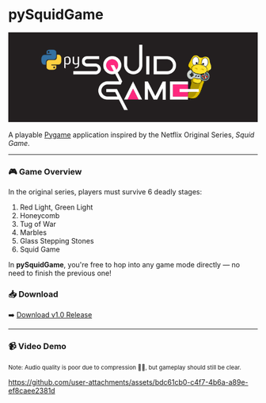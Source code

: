 # pySquidGame

![Logo](/assets/img/titleLogo.png)

A playable [Pygame](https://www.pygame.org/) application inspired by the Netflix Original Series, *Squid Game*.

---

### 🎮 Game Overview

In the original series, players must survive 6 deadly stages:

1. Red Light, Green Light  
2. Honeycomb  
3. Tug of War  
4. Marbles  
5. Glass Stepping Stones  
6. Squid Game  

In **pySquidGame**, you're free to hop into any game mode directly — no need to finish the previous one!


### 📥 Download

➡️ [Download v1.0 Release](https://github.com/pixelhypercube/pySquidGame/releases/tag/v1.0)

---

### 📹 Video Demo
<small>Note: Audio quality is poor due to compression 🙇‍♂️, but gameplay should still be clear.</small>  

https://github.com/user-attachments/assets/bdc61cb0-c4f7-4b6a-a89e-ef8caee2381d
<!-- ## How to play:

#### Red Light Green Light

Run as fast as possible to 



the finish line before the time runs out!

When the doll looks at you, freeze! Otherwise, you'll be eliminated!

#### Controls (in-game)
| Key  | Function |
| --- | --- |
| W | Move forward (press W repeatedly to increase acceleration) |
| A | Move left |
| S | Move backward |
| D | Move right |
| Esc / P | Pause / Resume game |

### Title Screen
![Title Screen](/assets/img/readmeTitleScreen.png)
### Stage Selection
![Stage Selection](/assets/img/readmeStages.png)
### Red Light Green Light
![Red Light Green Light](/assets/img/readmeRedLightGreenLight.png) -->
